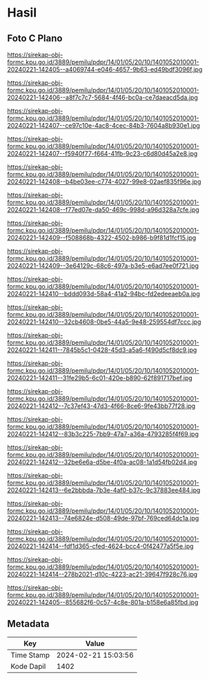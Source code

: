 # Hasil

## Foto C Plano

https://sirekap-obj-formc.kpu.go.id/3889/pemilu/pdpr/14/01/05/20/10/1401052010001-20240221-142405--a4069744-e046-4657-9b63-ed49bdf3096f.jpg

https://sirekap-obj-formc.kpu.go.id/3889/pemilu/pdpr/14/01/05/20/10/1401052010001-20240221-142406--a8f7c7c7-5684-4f46-bc0a-ce7daeacd5da.jpg

https://sirekap-obj-formc.kpu.go.id/3889/pemilu/pdpr/14/01/05/20/10/1401052010001-20240221-142407--ce97c10e-4ac8-4cec-84b3-7604a8b930e1.jpg

https://sirekap-obj-formc.kpu.go.id/3889/pemilu/pdpr/14/01/05/20/10/1401052010001-20240221-142407--f5940f77-f664-41fb-9c23-c6d80d45a2e8.jpg

https://sirekap-obj-formc.kpu.go.id/3889/pemilu/pdpr/14/01/05/20/10/1401052010001-20240221-142408--b4be03ee-c774-4027-99e8-02aef835f96e.jpg

https://sirekap-obj-formc.kpu.go.id/3889/pemilu/pdpr/14/01/05/20/10/1401052010001-20240221-142408--f77ed07e-da50-469c-998d-a96d328a7cfe.jpg

https://sirekap-obj-formc.kpu.go.id/3889/pemilu/pdpr/14/01/05/20/10/1401052010001-20240221-142409--f508868b-4322-4502-b986-b9f81d1fcf15.jpg

https://sirekap-obj-formc.kpu.go.id/3889/pemilu/pdpr/14/01/05/20/10/1401052010001-20240221-142409--3e64129c-68c6-497a-b3e5-e6ad7ee0f721.jpg

https://sirekap-obj-formc.kpu.go.id/3889/pemilu/pdpr/14/01/05/20/10/1401052010001-20240221-142410--bddd093d-58a4-41a2-94bc-fd2edeeaeb0a.jpg

https://sirekap-obj-formc.kpu.go.id/3889/pemilu/pdpr/14/01/05/20/10/1401052010001-20240221-142410--32cb4608-0be5-44a5-9e48-259554df7ccc.jpg

https://sirekap-obj-formc.kpu.go.id/3889/pemilu/pdpr/14/01/05/20/10/1401052010001-20240221-142411--7845b5c1-0428-45d3-a5a6-f490d5cf8dc9.jpg

https://sirekap-obj-formc.kpu.go.id/3889/pemilu/pdpr/14/01/05/20/10/1401052010001-20240221-142411--31fe29b5-6c01-420e-b890-62f891717bef.jpg

https://sirekap-obj-formc.kpu.go.id/3889/pemilu/pdpr/14/01/05/20/10/1401052010001-20240221-142412--7c37ef43-47d3-4f66-8ce6-9fe43bb77f28.jpg

https://sirekap-obj-formc.kpu.go.id/3889/pemilu/pdpr/14/01/05/20/10/1401052010001-20240221-142412--83b3c225-7bb9-47a7-a36a-4793285f4f69.jpg

https://sirekap-obj-formc.kpu.go.id/3889/pemilu/pdpr/14/01/05/20/10/1401052010001-20240221-142412--32be6e6a-d5be-4f0a-ac08-1a1d54fb02d4.jpg

https://sirekap-obj-formc.kpu.go.id/3889/pemilu/pdpr/14/01/05/20/10/1401052010001-20240221-142413--6e2bbbda-7b3e-4af0-b37c-9c37883ee484.jpg

https://sirekap-obj-formc.kpu.go.id/3889/pemilu/pdpr/14/01/05/20/10/1401052010001-20240221-142413--74e6824e-d508-49de-97bf-769ced64dc1a.jpg

https://sirekap-obj-formc.kpu.go.id/3889/pemilu/pdpr/14/01/05/20/10/1401052010001-20240221-142414--fdf1d365-cfed-4624-bcc4-0f42477a5f5e.jpg

https://sirekap-obj-formc.kpu.go.id/3889/pemilu/pdpr/14/01/05/20/10/1401052010001-20240221-142414--278b2021-d10c-4223-ac21-39647f928c76.jpg

https://sirekap-obj-formc.kpu.go.id/3889/pemilu/pdpr/14/01/05/20/10/1401052010001-20240221-142405--855682f6-0c57-4c8e-801a-b158e6a85fbd.jpg


## Metadata

| Key        | Value               |
| ---------- | ------------------- |
| Time Stamp | 2024-02-21 15:03:56 |
| Kode Dapil | 1402                |



